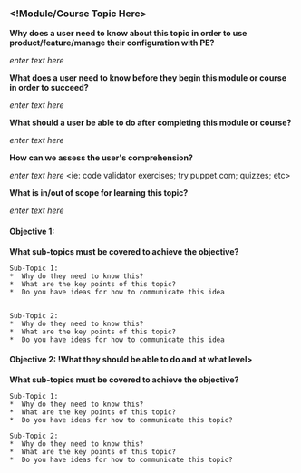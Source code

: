 ### <!Module/Course Topic Here>

__Why does a user need to know about this topic in order to use product/feature/manage their configuration with PE?__


*enter text here*

  
__What does a user need to know before they begin this module or course in order to succeed?__


*enter text here*


__What should a user be able to do after completing this module or course?__


*enter text here*


__How can we assess the user's comprehension?__


*enter text here* <ie: code validator exercises; try.puppet.com; quizzes; etc>


__What is in/out of scope for learning this topic?__

*enter text here*


#### Objective 1: <!What they should be able to do and at what level>

__What sub-topics must be covered to achieve the objective?__


	Sub-Topic 1:
	*  Why do they need to know this?
	*  What are the key points of this topic?
	*  Do you have ideas for how to communicate this idea


	Sub-Topic 2:
	*  Why do they need to know this?
	*  What are the key points of this topic?
	*  Do you have ideas for how to communicate this idea

#### Objective 2: !What they should be able to do and at what level>

__What sub-topics must be covered to achieve the objective?__


	Sub-Topic 1:
	*  Why do they need to know this?
	*  What are the key points of this topic?
	*  Do you have ideas for how to communicate this topic?

	Sub-Topic 2:
	*  Why do they need to know this?
	*  What are the key points of this topic?
	*  Do you have ideas for how to communicate this topic?
